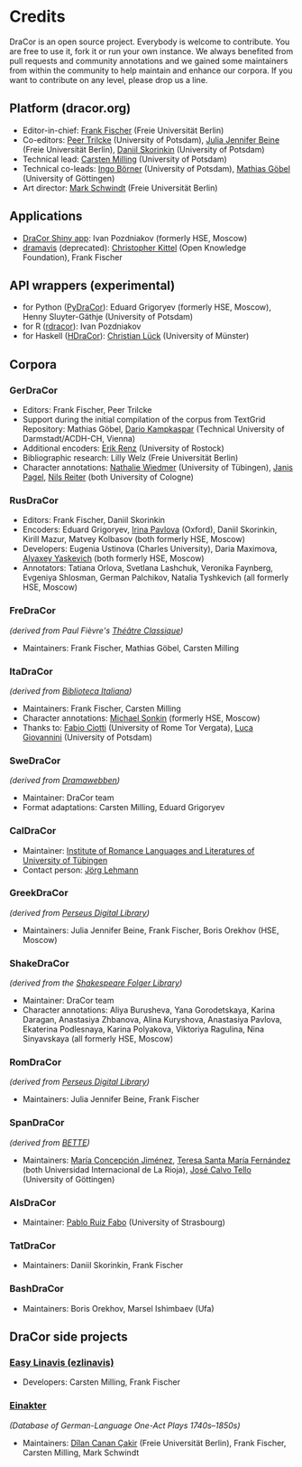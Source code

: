 # Credits

DraCor is an open source project. Everybody is welcome to contribute. You are free to use it, fork it or run your own instance. We always benefited from pull requests and community annotations and we gained some maintainers from within the community to help maintain and enhance our corpora. If you want to contribute on any level, please drop us a line.

## Platform (dracor.org)
* Editor-in-chief: [Frank Fischer](https://lehkost.github.io/) (Freie Universität Berlin)
* Co-editors: [Peer Trilcke](https://www.uni-potsdam.de/de/lit-19-jhd/peertrilcke/) (University of Potsdam), [Julia Jennifer Beine](https://www.geisteswissenschaften.fu-berlin.de/we02/institut/mitarbeiter/wimi/beinej/index.html) (Freie Universität Berlin), [Daniil Skorinkin](https://www.uni-potsdam.de/de/digital-humanities/daniil-skorinkin) (University of Potsdam)
* Technical lead: [Carsten Milling](https://hashtable.de/) (University of Potsdam)
* Technical co-leads: [Ingo Börner](https://www.oeaw.ac.at/acdh/team/current-team/ingo-boerner/) (University of Potsdam), [Mathias Göbel](https://www.sub.uni-goettingen.de/en/contact/staff-a-z/staff-details/person/mathias-goebel/) (University of Göttingen)
* Art director: [Mark Schwindt](https://www.temporal-communities.de/people/schwindt/index.html) (Freie Universität Berlin)

## Applications
* [DraCor Shiny app](https://shiny.dracor.org/): Ivan Pozdniakov (formerly HSE, Moscow)
* [dramavis](https://dlina.github.io/dramavis/) (deprecated): [Christopher Kittel](http://www.christopherkittel.eu/) (Open Knowledge Foundation), Frank Fischer

## API wrappers (experimental)
* for Python ([PyDraCor](https://pypi.org/project/pydracor/)): Eduard Grigoryev (formerly HSE, Moscow), Henny Sluyter-Gäthje (University of Potsdam)
* for R ([rdracor](https://github.com/dracor-org/rdracor)): Ivan Pozdniakov
* for Haskell ([HDraCor](https://github.com/dracor-org/hdracor)): [Christian Lück](https://www.uni-muenster.de/DH/scdh/team.html) (University of Münster)

## Corpora

### GerDraCor
* Editors: Frank Fischer, Peer Trilcke
* Support during the initial compilation of the corpus from TextGrid Repository: Mathias Göbel, [Dario Kampkaspar](https://www.ulb.tu-darmstadt.de/die_bibliothek/ueberuns/organisation/kontakt_details_17792.en.jsp) (Technical University of Darmstadt/ACDH-CH, Vienna)
* Additional encoders: [Erik Renz](https://www.germanistik.uni-rostock.de/forschung/digital-humanities/mitarbeiterinnen/erik-renz/) (University of Rostock)
* Bibliographic research: Lilly Welz (Freie Universität Berlin)
* Character annotations: [Nathalie Wiedmer](https://uni-tuebingen.de/forschung/forschungsschwerpunkte/sonderforschungsbereiche/sfb-andere-aesthetik/organisation/mitglieder-alphabetisch/nathalie-wiedmer/) (University of Tübingen), [Janis Pagel](https://janispagel.de/), [Nils Reiter](https://nilsreiter.de/) (both University of Cologne)

### RusDraCor
* Editors: Frank Fischer, Daniil Skorinkin
* Encoders: Eduard Grigoryev, [Irina Pavlova](https://www.mod-langs.ox.ac.uk/people/irina-pavlova) (Oxford), Daniil Skorinkin, Kirill Mazur, Matvey Kolbasov (both formerly HSE, Moscow)
* Developers: Eugenia Ustinova (Charles University), Daria Maximova, [Alyaxey Yaskevich](https://yaskevich.com/) (both formerly HSE, Moscow)
* Annotators: Tatiana Orlova, Svetlana Lashchuk, Veronika Faynberg, Evgeniya Shlosman, German Palchikov, Natalia Tyshkevich (all formerly HSE, Moscow)

### FreDraCor
*(derived from Paul Fièvre's [Théâtre Classique](https://www.theatre-classique.fr/index.html))*
* Maintainers: Frank Fischer, Mathias Göbel, Carsten Milling

### ItaDraCor
*(derived from [Biblioteca Italiana](http://www.bibliotecaitaliana.it/))*
* Maintainers: Frank Fischer, Carsten Milling
* Character annotations: [Michael Sonkin](https://twitter.com/Migabaj) (formerly HSE, Moscow)
* Thanks to: [Fabio Ciotti](http://directory.uniroma2.it/index.php/chart/dettagliDocente/8353) (University of Rome Tor Vergata), [Luca Giovannini](https://lucagiovannini7.github.io/) (University of Potsdam)

### SweDraCor
*(derived from [Dramawebben](https://litteraturbanken.se/dramawebben))*
* Maintainer: DraCor team
* Format adaptations: Carsten Milling, Eduard Grigoryev

### CalDraCor
* Maintainer: [Institute of Romance Languages and Literatures of University of Tübingen](https://uni-tuebingen.de/fakultaeten/philosophische-fakultaet/fachbereiche/neuphilologie/romanisches-seminar/home/)
* Contact person: [Jörg Lehmann](https://uni-tuebingen.de/fakultaeten/philosophische-fakultaet/fachbereiche/neuphilologie/romanisches-seminar/ehrlicher/ehrlicher/mitarbeiter/)

### GreekDraCor
*(derived from [Perseus Digital Library](http://www.perseus.tufts.edu/hopper/opensource/download))*
* Maintainers: Julia Jennifer Beine, Frank Fischer, Boris Orekhov (HSE, Moscow)

### ShakeDraCor
*(derived from the [Shakespeare Folger Library](https://www.folgerdigitaltexts.org/))*
* Maintainer: DraCor team
* Character annotations: Aliya Burusheva, Yana Gorodetskaya, Karina Daragan, Anastasiya Zhbanova, Alina Kuryshova, Anastasiya Pavlova, Ekaterina Podlesnaya, Karina Polyakova, Viktoriya Ragulina, Nina Sinyavskaya (all formerly HSE, Moscow)

### RomDraCor
*(derived from [Perseus Digital Library](http://www.perseus.tufts.edu/hopper/opensource/download))*
* Maintainers: Julia Jennifer Beine, Frank Fischer

### SpanDraCor
*(derived from [BETTE](https://github.com/GHEDI/BETTE))*
* Maintainers: [María Concepción Jiménez](https://www.unir.net/profesores/maria-concepcion-jimenez-fernandez/), [Teresa Santa María Fernández](https://www.unir.net/profesores/ma-teresa-santa-maria-fernandez/) (both Universidad Internacional de La Rioja), [José Calvo Tello](https://www.sub.uni-goettingen.de/kontakt/personen-a-z/personendetails/person/jose-calvo-tello/) (University of Göttingen)

### AlsDraCor
* Maintainer: [Pablo Ruiz Fabo](https://lilpa.unistra.fr/theme-1-lexiques-discours-et-transpositions/membres/enseignants-chercheurs/ruiz-fabo-pablo/) (University of Strasbourg)

### TatDraCor
* Maintainers: Daniil Skorinkin, Frank Fischer

### BashDraCor
* Maintainers: Boris Orekhov, Marsel Ishimbaev (Ufa)

## DraCor side projects

### [Easy Linavis (ezlinavis)](https://ezlinavis.dracor.org/)
* Developers: Carsten Milling, Frank Fischer

### [Einakter](https://einakter.dracor.org/)
*(Database of German-Language One-Act Plays 1740s–1850s)*
* Maintainers: [Dîlan Canan Çakir](https://www.temporal-communities.de/people/cakir/index.html) (Freie Universität Berlin), Frank Fischer, Carsten Milling, Mark Schwindt
